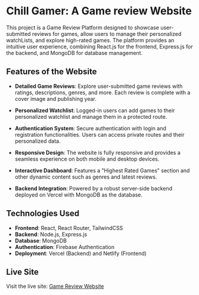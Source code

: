 # **Chill Gamer: A Game review Website**

 This project is a Game Review Platform designed to showcase user-submitted reviews for games, allow users to manage their personalized watchLists, and explore high-rated games. The platform provides an intuitive user experience, combining React.js for the frontend, Express.js for the backend, and MongoDB for database management.
  

## **Features of the Website**

- **Detailed Game Reviews**: Explore user-submitted game reviews with ratings, descriptions, genres, and more. Each review is complete with a cover image and publishing year.
  
- **Personalized Watchlist**: Logged-in users can add games to their personalized watchlist and manage them in a protected route.

- **Authentication System**: Secure authentication with login and registration functionalities. Users can access private routes and their personalized data.

- **Responsive Design**: The website is fully responsive and provides a seamless experience on both mobile and desktop devices.

- **Interactive Dashboard**: Features a "Highest Rated Games" section and other dynamic content such as genres and latest reviews.

- **Backend Integration**: Powered by a robust server-side backend deployed on Vercel with MongoDB as the database.

## **Technologies Used**

- **Frontend**: React, React Router, TailwindCSS
- **Backend**: Node.js, Express.js
- **Database**: MongoDB
- **Authentication**: Firebase Authentication
- **Deployment**: Vercel (Backend) and Netlify (Frontend)



## **Live Site**

Visit the live site: [Game Review Website](https://chill-gamer-netlify-a10.netlify.app/) 



